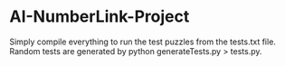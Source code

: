 # AI-NumberLink-Project

Simply compile everything to run the test puzzles from the tests.txt file. Random tests are generated by python generateTests.py > tests.py.